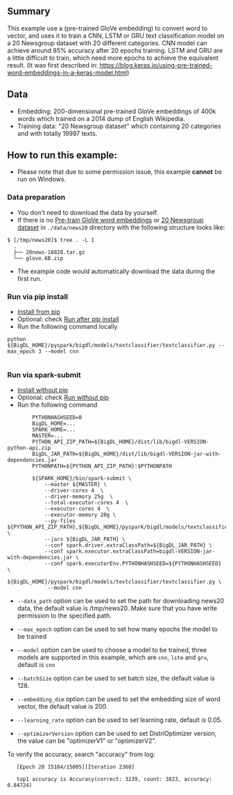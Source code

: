 ## Summary
 This example use a (pre-trained GloVe embedding) to convert word to vector,
 and uses it to train a CNN, LSTM or GRU text classification model on a 20 Newsgroup dataset
 with 20 different categories. CNN model can achieve around 85% accuracy after 20 epochs training.
 LSTM and GRU are a little difficult to train, which need more epochs to achieve the equivalent result.
(It was first described in: https://blog.keras.io/using-pre-trained-word-embeddings-in-a-keras-model.html)
## Data
* Embedding: 200-dimensional pre-trained GloVe embeddings of 400k words which trained on a 2014 dump of English Wikipedia.
* Training data: "20 Newsgroup dataset" which containing 20 categories and with totally 19997 texts.


## How to run this example:

- Please note that due to some permission issue, this example **cannot** be run on Windows.

### Data preparation
- You don't need to download the data by yourself.
- If there is no [Pre-train GloVe word embeddings](http://nlp.stanford.edu/data/glove.6B.zip)
or [20 Newsgroup dataset](http://www.cs.cmu.edu/afs/cs.cmu.edu/project/theo-20/www/data/news20.html) in
`./data/news20` directory with the following structure looks like:

```{r, engine='sh'}
$ [/tmp/news20]$ tree . -L 1
  .
  ├── 20news-18828.tar.gz
  └── glove.6B.zip
```
- The example code would automatically download the data during the first run.

### Run via pip install
- [Install from pip](https://bigdl-project.github.io/0.13.0-SNAPSHOT/#PythonUserGuide/install-from-pip/)
- Optional: check [Run after pip install](https://bigdl-project.github.io/0.13.0-SNAPSHOT/#PythonUserGuide/run-from-pip/)
- Run the following command locally
```
python ${BigDL_HOME}/pyspark/bigdl/models/textclassifier/textclassifier.py --max_epoch 3 --model cnn
      
```

### Run via spark-submit
- [Install without pip](https://bigdl-project.github.io/0.13.0-SNAPSHOT/#PythonUserGuide/install-without-pip/)
- Optional: check [Run without pip](https://bigdl-project.github.io/0.13.0-SNAPSHOT/#PythonUserGuide/run-without-pip/)
- Run the following command
```{r, engine='sh'}
        PYTHONHASHSEED=0
        BigDL_HOME=...
        SPARK_HOME=...
        MASTER=...
        PYTHON_API_ZIP_PATH=${BigDL_HOME}/dist/lib/bigdl-VERSION-python-api.zip
        BigDL_JAR_PATH=${BigDL_HOME}/dist/lib/bigdl-VERSION-jar-with-dependencies.jar
        PYTHONPATH=${PYTHON_API_ZIP_PATH}:$PYTHONPATH

        ${SPARK_HOME}/bin/spark-submit \
            --master ${MASTER} \
            --driver-cores 4  \
            --driver-memory 25g  \
            --total-executor-cores 4  \
            --executor-cores 4  \
            --executor-memory 20g \
            --py-files ${PYTHON_API_ZIP_PATH},${BigDL_HOME}/pyspark/bigdl/models/textclassifier/textclassifier.py  \
            --jars ${BigDL_JAR_PATH} \
            --conf spark.driver.extraClassPath=${BigDL_JAR_PATH} \
            --conf spark.executor.extraClassPath=bigdl-VERSION-jar-with-dependencies.jar \
            --conf spark.executorEnv.PYTHONHASHSEED=${PYTHONHASHSEED} \
            ${BigDL_HOME}/pyspark/bigdl/models/textclassifier/textclassifier.py \
             --model cnn
```
* `--data_path` option can be used to set the path for downloading news20 data, the default value is /tmp/news20. Make sure that you have write permission to the specified path.

* `--max_epoch` option can be used to set how many epochs the model to be trained

* `--model` option can be used to choose a model to be trained, three models are supported in this example,
which are `cnn`, `lstm` and `gru`, default is `cnn`

* `--batchSize` option can be used to set batch size, the default value is 128.

* `--embedding_dim` option can be used to set the embedding size of word vector, the default value is 200.

* `--learning_rate` option can be used to set learning rate, default is 0.05.

* `--optimizerVersion` option can be used to set DistriOptimizer version, the value can be "optimizerV1" or "optimizerV2".

To verify the accuracy, search "accuracy" from log:

```{r, engine='sh'}
   [Epoch 20 15104/15005][Iteration 2360]

   top1 accuracy is Accuracy(correct: 3239, count: 3823, accuracy: 0.84724)
```
